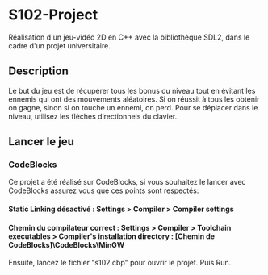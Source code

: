 # S102-Project
Réalisation d'un jeu-vidéo 2D en C++ avec la bibliothèque SDL2, dans le cadre d'un projet universitaire.

## Description
Le but du jeu est de récupérer tous les bonus du niveau tout en évitant les ennemis qui ont des mouvements aléatoires. Si on réussit à tous les obtenir on gagne, sinon si on touche un ennemi, on perd. Pour se déplacer dans le niveau, utilisez les flèches directionnels du clavier.

## Lancer le jeu

### CodeBlocks
Ce projet a été réalisé sur CodeBlocks, si vous souhaitez le lancer avec CodeBlocks assurez vous que ces points sont respectés:
#### Static Linking désactivé : Settings > Compiler > Compiler settings
#### Chemin du compilateur correct : Settings > Compiler > Toolchain executables > Compiler's installation directory : [Chemin de CodeBlocks]\CodeBlocks\MinGW

Ensuite, lancez le fichier "s102.cbp" pour ouvrir le projet. Puis Run.

